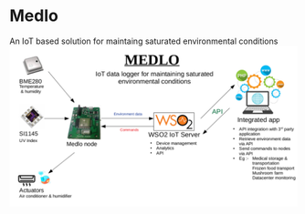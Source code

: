 # Medlo
An IoT based solution for maintaing saturated environmental conditions
![Medlo in brief](https://raw.githubusercontent.com/chanakalin/medlo/master/images/medlo-in-brief.png)
